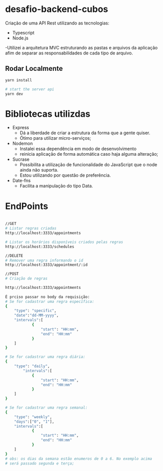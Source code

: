 # desafio-backend-cubos

  Criação de uma API Rest utilizando as tecnologias:
  - Typescript
  - Node.js

   -Utilizei a arquitetura MVC  estruturando as pastas e arquivos da aplicação afim de separar as responsabilidades de cada tipo de arquivo.  


## Rodar Localmente

```sh
yarn install

# start the server api
yarn dev

```

# Bibliotecas utilizdas

- Express
    - Dá a liberdade de criar a estrutura da forma que a gente quiser.
    - Ótimo para utilizar micro-serviços;
- Nodemon
    - Instalei essa dependência em modo de desenvolvimento
    - reinicia aplicação de forma automática caso haja alguma alteração;
- Sucrase
    - Possibilita a utilização de  funcionalidade do JavaScript que o node ainda não suporta.
    - Estou utilizando por questão de preferência.
- Date-fns
    - Facilita a manipulação do tipo Data.


# EndPoints 

```sh

//GET
# Listar regras criadas
http://localhost:3333/appointments

# Listar os horários disponíveis criados pelas regras
http://localhost:3333/schedules

//DELETE
# Remover uma regra informando o id
http://localhost:3333/appointment/:id

//POST
# Criação de regras

http://localhost:3333/appointments
 
É prciso passar no body da requisição:
# Se for cadastrar uma regra específica:
{
	"type": "specific",
	"date":"dd-MM-yyyy",
	"intervals":[
			{ 				
				"start": "HH:mm",
				"end": "HH:mm"
			}		
	]
}

# Se for cadastrar uma regra diária:
{
	"type": "daily",
		"intervals":[
			{ 				
				"start": "HH:mm",
				"end": "HH:mm"
			}		
	]
}

# Se for cadastrar uma regra semanal:
{
	"type": "weekly",
	"days":["0", "1"],
	"intervals":[
			{ 				
				"start": "HH:mm",
				"end": "HH:mm"
			}		
	]
}
# obs: os dias da semana estão enumeros de 0 a 6. No exemplo acima
# será passado segunda e terça;

```